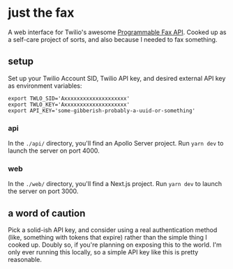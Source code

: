 # just the fax

A web interface for Twilio's awesome [Programmable Fax API](https://www.twilio.com/fax/api). Cooked up as a self-care project of sorts, and also because I needed to fax something.

## setup

Set up your Twilio Account SID, Twilio API key, and desired external API key as environment variables:

```
export TWLO_SID='Axxxxxxxxxxxxxxxxxxxx'
export TWLO_KEY='Axxxxxxxxxxxxxxxxxxxx'
export API_KEY='some-gibberish-probably-a-uuid-or-something'
```

### api

In the `./api/` directory, you'll find an Apollo Server project. Run `yarn dev` to launch the server on port 4000.

### web

In the `./web/` directory, you'll find a Next.js project. Run `yarn dev` to launch the server on port 3000.

## a word of caution

Pick a solid-ish API key, and consider using a real authentication method (like, something with tokens that expire) rather than the simple thing I cooked up. Doubly so, if you're planning on exposing this to the world. I'm only ever running this locally, so a simple API key like this is pretty reasonable.